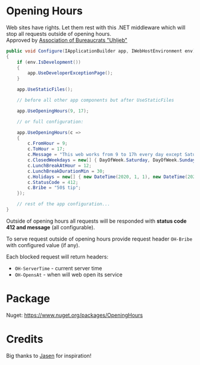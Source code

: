 # Opening Hours

Web sites have rights. Let them rest with this .NET middleware which will stop all requests outside of opening hours.   
Approved by [Association of Bureaucrats "Uhljeb"](https://www.in-formality.com/wiki/index.php?title=Uhljeb_(Croatia))


```csharp
public void Configure(IApplicationBuilder app, IWebHostEnvironment env)
{
    if (env.IsDevelopment())
    {
        app.UseDeveloperExceptionPage();
    }

    app.UseStaticFiles();

    // before all other app components but after UseStaticFiles

    app.UseOpeningHours(9, 17);

    // or full configuration:

    app.UseOpeningHours(c => 
    {
        c.FromHour = 9;
        c.ToHour = 17;
        c.Message = "This web works from 9 to 17h every day except Saturday and Sunday";
        c.ClosedWeekdays = new[] { DayOfWeek.Saturday, DayOfWeek.Sunday };
        c.LunchBreakAtHour = 12;
        c.LunchBreakDurationMin = 30;
        c.Holidays = new[] { new DateTime(2020, 1, 1), new DateTime(2020, 3, 17) };
        c.StatusCode = 412;
        c.Bribe = "50$ tip";
    });

    // rest of the app configuration...
}
```

Outside of opening hours all requests will be responded with **status code 412 and message** (all configurable).  

To serve request outside of opening hours provide request header `OH-Bribe` with configured value (if any).   

Each blocked request will return headers:  
- `OH-ServerTime` - current server time  
- `OH-OpensAt` - when will web open its service

# Package 

Nuget: https://www.nuget.org/packages/OpeningHours

# Credits

Big thanks to [Jasen](https://www.instagram.com/jkekanov/) for inspiration!